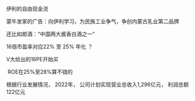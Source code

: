伊利的自由现金流



蒙牛发家的广告：向伊利学习，为民族工业争气，争创内蒙古乳业第二品牌

还比如郎酒：“中国两大酱香白酒之一”



16倍市盈率对应22% 至 25% 年化 ？



V大给出的16PE开始买  

​	ROE在25%至28%算不错的





根据行业发展情况，
2022年，
公司计划实现营业总收入1,296亿元，
利润总额122亿元
